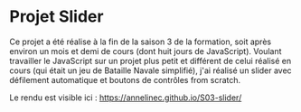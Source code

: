 # Projet Slider

Ce projet a été réalise à la fin de la saison 3 de la formation, soit après environ un mois et demi de cours (dont huit jours de JavaScript). Voulant travailler le JavaScript sur un projet plus petit et différent de celui réalisé en cours (qui était un jeu de Bataille Navale simplifié), j'ai réalisé un slider avec défilement automatique et boutons de contrôles from scratch.

Le rendu est visible ici : https://annelinec.github.io/S03-slider/
